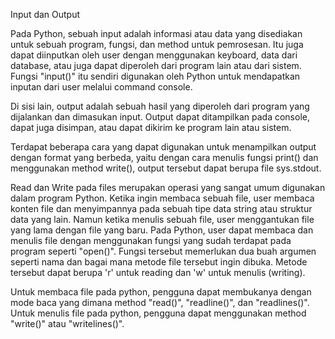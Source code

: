 Input dan Output

Pada Python, sebuah input adalah informasi atau data yang disediakan untuk sebuah program, fungsi, dan method untuk pemrosesan.
Itu juga dapat diinputkan oleh user dengan menggunakan keyboard, data dari database, atau juga dapat diperoleh dari program lain atau dari sistem.
Fungsi "input()" itu sendiri digunakan oleh Python untuk mendapatkan inputan dari user melalui command console.

Di sisi lain, output adalah sebuah hasil yang diperoleh dari program yang dijalankan dan dimasukan input.
Output dapat ditampilkan pada console, dapat juga disimpan, atau dapat dikirim ke program lain atau sistem.

Terdapat beberapa cara yang dapat digunakan untuk menampilkan output dengan format yang berbeda, yaitu dengan cara menulis fungsi print() dan menggunakan method write(), output tersebut dapat berupa file sys.stdout.

Read dan Write pada files merupakan operasi yang sangat umum digunakan dalam program Python. Ketika ingin membaca sebuah file, user membaca konten file dan menyimpannya pada sebuah tipe data string atau struktur data yang lain.
Namun ketika menulis sebuah file, user menggantukan file yang lama dengan file yang baru.
Pada Python, user dapat membaca dan menulis file dengan menggunakan fungsi yang sudah terdapat pada program seperti "open()".
Fungsi tersebut memerlukan dua buah argumen seperti nama dan bagai mana metode file tersebut ingin dibuka. Metode tersebut dapat berupa 'r' untuk reading dan 'w' untuk menulis (writing).

Untuk membaca file pada python, pengguna dapat membukanya dengan mode baca yang dimana method "read()", "readline()", dan "readlines()".
Untuk menulis file pada python, pengguna dapat menggunakan method "write()" atau "writelines()".
